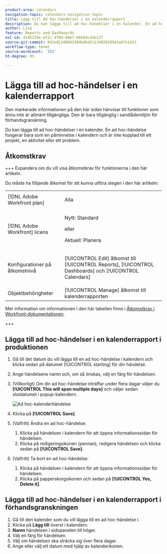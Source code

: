 ```yaml
---
product-area: calendars
navigation-topic: calendars-navigation-topic
title: Lägg till Ad hoc-händelser i en kalenderrapport
description: Du kan lägga till ad hoc-händelser i en kalender. En ad hoc-händelse fungerar bara som en påminnelse i kalendern och är inte kopplad till ett projekt, en aktivitet eller ett problem.
author: Lisa
feature: Reports and Dashboards
exl-id: 4145119e-ef2c-4f0d-89e7-86669ca5b127
source-git-commit: 041e812d0663304b4bd51134020209d3a67e1423
workflow-type: tm+mt
source-wordcount: '352'
ht-degree: 0%

---
```


# Lägga till ad hoc-händelser i en kalenderrapport

<span class="preview">Den markerade informationen på den här sidan hänvisar till funktioner som ännu inte är allmänt tillgängliga. Den är bara tillgänglig i sandlådemiljön för förhandsgranskning.</span>

Du kan lägga till ad hoc-händelser i en kalender. En ad hoc-händelse fungerar bara som en påminnelse i kalendern och är inte kopplad till ett projekt, en aktivitet eller ett problem.

## Åtkomstkrav

+++ Expandera om du vill visa åtkomstkrav för funktionerna i den här artikeln.

Du måste ha följande åtkomst för att kunna utföra stegen i den här artikeln:

<table style="table-layout:auto"> 
 <col> 
 </col> 
 <col> 
 </col> 
 <tbody> 
  <tr> 
   <td role="rowheader">[!DNL Adobe Workfront plan]</td> 
   <td> <p>Alla</p> </td> 
  </tr> 
  <tr> 
   <td role="rowheader">[!DNL Adobe Workfront] licens</td> 
   <td><p>Nytt: Standard</p>
       <p>eller</p>
       <p>Aktuell: Planera</p></td> 
  </tr> 
  <tr> 
   <td role="rowheader">Konfigurationer på åtkomstnivå</td> 
   <td> <p>[!UICONTROL Edit] åtkomst till [!UICONTROL Reports], [!UICONTROL Dashboards] och [!UICONTROL Calendars]</p></td> 
  </tr> 
  <tr> 
   <td role="rowheader">Objektbehörigheter</td> 
   <td>[!UICONTROL Manage] åtkomst till kalenderrapporten</td> 
  </tr> 
 </tbody> 
</table>

Mer information om informationen i den här tabellen finns i [Åtkomstkrav i Workfront-dokumentationen](/help/quicksilver/administration-and-setup/add-users/access-levels-and-object-permissions/access-level-requirements-in-documentation.md).

+++

## Lägga till ad hoc-händelser i en kalenderrapport i produktionen

1. Gå till det datum du vill lägga till en ad hoc-händelse i kalendern och klicka sedan på datumet [!UICONTROL starting] för din händelse.
1. Ange händelsens namn och, om så önskas, välj en färg för händelsen.
1. (Villkorligt) Om din ad hoc-händelse inträffar under flera dagar väljer du **[!UICONTROL This will span multiple days]** och väljer sedan slutdatumet i popup-kalendern.

   ![Ad hoc-kalenderhändelse](assets/calendar-report---span-multiple-days-350x266.png)

1. Klicka på **[!UICONTROL Save]**.
1. (Valfritt) Ändra en ad hoc-händelse:

   1. Klicka på händelsen i kalendern för att öppna informationssidan för händelsen.
   1. Klicka på redigeringsikonen (pennan), redigera händelsen och klicka sedan på **[!UICONTROL Save]**.

1. (Valfritt) Ta bort en ad hoc-händelse:

   1. Klicka på händelsen i kalendern för att öppna informationssidan för händelsen.
   1. Klicka på papperskorgsikonen och sedan på **[!UICONTROL Yes, Delete it]**.

<div class="preview">

## Lägga till ad hoc-händelser i en kalenderrapport i förhandsgranskningen

1. Gå till den kalender som du vill lägga till en ad hoc-händelse i.
1. Klicka på **Lägg till** överst i kalendern.
1. **Namn** händelsen i sidopanelen till höger.
1. Välj en färg för händelsen.
1. Välj om händelsen ska sträcka sig över flera dagar.
1. Ange eller välj ett datum med hjälp av kalenderikonen.

</div>